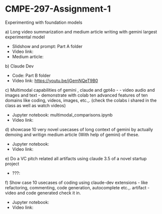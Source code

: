 # CMPE-297-Assignment-1
Experimenting with foundation models

a) Long video summarization and medium article writing with gemini largest experimental model
- Slidshow and prompt: Part A folder
- Video link:
- Medium article:

b) Claude Dev
- Code: Part B folder
- Video link: https://youtu.be/jGemNQeT9B0

c) Multimodal capabilities of gemini , claude and gpt4o - - video audio and images and text - demonstrate with colab ten advanced features of ten domains like coding, videos, images, etc.,. (check the colabs i shared in the class as well as watch videos)
- Jupyter notebook: multimodal_comparisons.ipynb
- Video link:

d) showcase 10 very novel usecases of long context of gemini by actually demoing and writign medium article (With help of gemini) of these.
- Jupyter notebook:
- Video link:

e) Do a VC pitch related all artifacts using claude 3.5  of a novel startup project
- ???:

f) Show case 10 usecases of coding using claude-dev extensions - like refactoring, commenting, code generation, autocomplete etc.,. 
artifact - video and code generated check it in.
- Jupyter notebook: 
- Video link: 